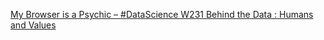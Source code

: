 [My Browser is a Psychic – #DataScience W231   Behind the Data : Humans and Values](https://qi.tc/qi/114817)